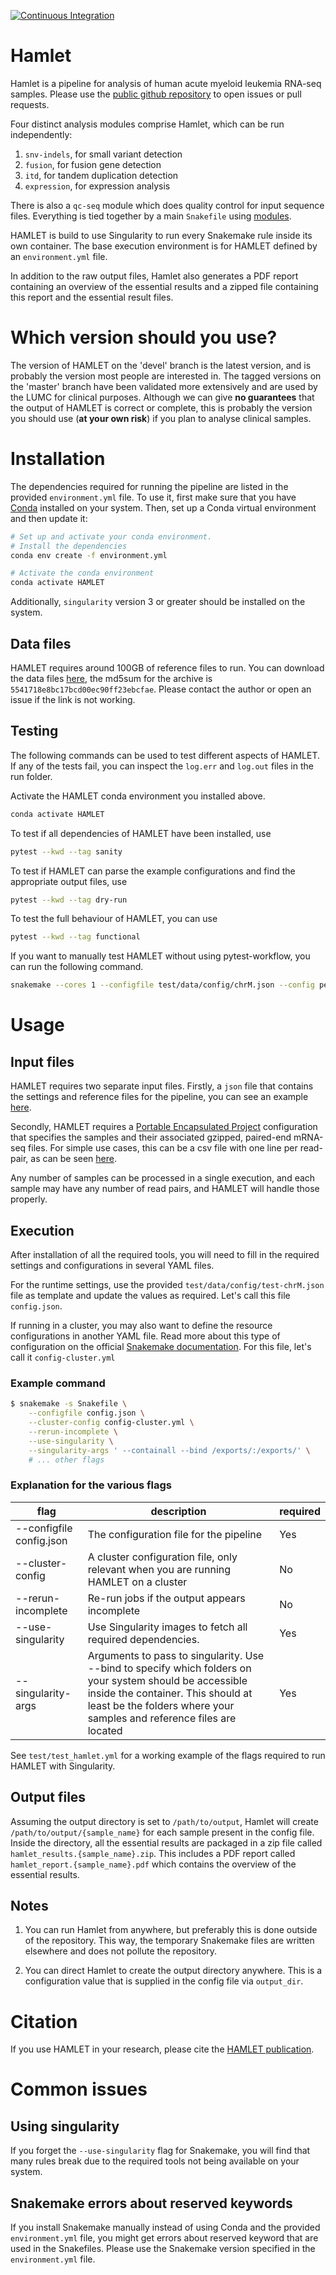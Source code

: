 [![Continuous Integration](https://github.com/LUMC/HAMLET/actions/workflows/ci.yml/badge.svg)](https://github.com/LUMC/HAMLET/actions/workflows/ci.yml)

# Hamlet

Hamlet is a pipeline for analysis of human acute myeloid leukemia RNA-seq samples. Please use the
[public github repository](https://github.com/LUMC/HAMLET) to open issues or pull requests.


Four distinct analysis modules comprise Hamlet, which can be run independently:

  1. `snv-indels`, for small variant detection
  2. `fusion`, for fusion gene detection
  3. `itd`, for tandem duplication detection
  4. `expression`, for expression analysis

There is also a `qc-seq` module which does quality control for input sequence files. Everything is tied together by
a main `Snakefile` using
[modules](https://snakemake.readthedocs.io/en/stable/snakefiles/modularization.html#modules).

HAMLET is build to use Singularity to run every Snakemake rule inside its own container. The base execution
environment is for HAMLET defined by an `environment.yml` file.

In addition to the raw output files, Hamlet also generates a PDF report containing an overview of the essential results
and a zipped file containing this report and the essential result files.

# Which version should you use?
The version of HAMLET on the 'devel' branch is the latest version, and is probably the version most people are
interested in. The tagged versions on the 'master' branch have been validated more extensively and are used by the LUMC
for clinical purposes. Although we can give **no guarantees** that the output of HAMLET is correct or complete, this is
probably the version you should use (**at your own risk**) if you plan to analyse clinical samples.

# Installation
The dependencies required for running the pipeline are listed in the provided `environment.yml` file. To use it, first
make sure that you have [Conda](https://docs.conda.io/en/latest/miniconda.html) installed on your system.
Then, set up a Conda virtual environment and then update it:

```bash
# Set up and activate your conda environment.
# Install the dependencies
conda env create -f environment.yml

# Activate the conda environment
conda activate HAMLET
```

Additionally, `singularity` version 3 or greater should be installed on the system.

## Data files
HAMLET requires around 100GB of reference files to run. You can download the data files [here](https://barmsijs.lumc.nl/HAMLET/deps-1.0.0.tar.gz),
the md5sum for the archive is `5541718e8bc17bcd00ec90ff23ebcfae`.
Please contact the author or open an issue if the link is not working.

## Testing
The following commands can be used to test different aspects of HAMLET. If any
of the tests fail, you can inspect the `log.err` and `log.out` files in the run
folder.

Activate the HAMLET conda environment you installed above.
```bash
conda activate HAMLET
```

To test if all dependencies of HAMLET have been installed, use
```bash
pytest --kwd --tag sanity
```


To test if HAMLET can parse the example configurations and find the appropriate output files, use
```bash
pytest --kwd --tag dry-run
```

To test the full behaviour of HAMLET, you can use
```bash
pytest --kwd --tag functional
```

If you want to manually test HAMLET without using pytest-workflow, you can run the following command.

```bash
snakemake --cores 1 --configfile test/data/config/chrM.json --config pepfile=test/pep/chrM.csv --use-singularity
```

# Usage
## Input files
HAMLET requires two separate input files. Firstly, a `json` file that contains
the settings and reference files for the pipeline, you can see an example
[here](test/data/config/chrM.json).

Secondly, HAMLET requires a [Portable Encapsulated
Project](http://pep.databio.org/en/2.1.0/) configuration that specifies the
samples and their associated gzipped, paired-end mRNA-seq files. For simple use
cases, this can be a csv file with one line per read-pair, as can be seen
[here](test/pep/chrM-trio-subsamples.csv).

Any number of samples can be processed in a single execution, and each sample
may have any number of read pairs, and HAMLET will handle those properly.

## Execution

After installation of all the required tools, you will need to fill in the required settings and configurations in
several YAML files.

For the runtime settings, use the provided `test/data/config/test-chrM.json` file as template and
update the values as required. Let's call this file `config.json`.

If running in a cluster, you may also want to define the resource configurations in another YAML file. Read more about
this type of configuration on the official [Snakemake
documentation](https://snakemake.readthedocs.io/en/stable/snakefiles/configuration.html#cluster-configuration). For this
file, let's call it `config-cluster.yml`

### Example command
```bash
$ snakemake -s Snakefile \
    --configfile config.json \
    --cluster-config config-cluster.yml \
    --rerun-incomplete \
    --use-singularity \
    --singularity-args ' --containall --bind /exports/:/exports/' \
    # ... other flags
```

### Explanation for the various flags
| flag | description | required |
| ---- | ----------- | -------- |
| --configfile config.json | The configuration file for the pipeline | Yes |
| --cluster-config | A cluster configuration file, only relevant when you are running HAMLET on a cluster | No |
| --rerun-incomplete | Re-run jobs if the output appears incomplete | No |
| --use-singularity | Use Singularity images to fetch all required dependencies. | Yes |
| --singularity-args | Arguments to pass to singularity. Use --bind to specify which folders on your system should be accessible inside the container. This should at least be the folders where your samples and reference files are located | Yes |

See `test/test_hamlet.yml` for a working example of the flags required to run HAMLET with Singularity.

## Output files

Assuming the output directory is set to `/path/to/output`, Hamlet will create `/path/to/output/{sample_name}` for each
sample present in the config file. Inside the directory, all the essential results are packaged in a zip file called
`hamlet_results.{sample_name}.zip`. This includes a PDF report called `hamlet_report.{sample_name}.pdf` which contains
the overview of the essential results.

## Notes

1. You can run Hamlet from anywhere, but preferably this is done outside of the repository. This way, the temporary
Snakemake files are written elsewhere and does not pollute the repository.

2. You can direct Hamlet to create the output directory anywhere. This is a configuration value that is supplied in the
config file via `output_dir`.

# Citation
If you use HAMLET in your research, please cite the [HAMLET publication](https://www.nature.com/articles/s41375-020-0762-8).

# Common issues
## Using singularity
If you forget the `--use-singularity` flag for Snakemake, you will find that many rules break due to the required tools
not being available on your system.

## Snakemake errors about reserved keywords
If you install Snakemake manually instead of using Conda and the provided `environment.yml` file, you might get errors
about reserved keyword that are used in the Snakefiles. Please use the Snakemake version specified in the
`environment.yml` file.
